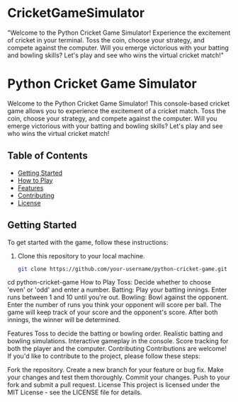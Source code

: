 # CricketGameSimulator
 "Welcome to the Python Cricket Game Simulator! Experience the excitement of cricket in your terminal. Toss the coin, choose your strategy, and compete against the computer. Will you emerge victorious with your batting and bowling skills? Let's play and see who wins the virtual cricket match!"
# Python Cricket Game Simulator

Welcome to the Python Cricket Game Simulator! This console-based cricket game allows you to experience the excitement of a cricket match. Toss the coin, choose your strategy, and compete against the computer. Will you emerge victorious with your batting and bowling skills? Let's play and see who wins the virtual cricket match!

## Table of Contents

- [Getting Started](#getting-started)
- [How to Play](#how-to-play)
- [Features](#features)
- [Contributing](#contributing)
- [License](#license)

## Getting Started

To get started with the game, follow these instructions:

1. Clone this repository to your local machine.
   ```sh
   git clone https://github.com/your-username/python-cricket-game.git
cd python-cricket-game
How to Play
Toss: Decide whether to choose 'even' or 'odd' and enter a number.
Batting: Play your batting innings. Enter runs between 1 and 10 until you're out.
Bowling: Bowl against the opponent. Enter the number of runs you think your opponent will score per ball.
The game will keep track of your score and the opponent's score. After both innings, the winner will be determined.

Features
Toss to decide the batting or bowling order.
Realistic batting and bowling simulations.
Interactive gameplay in the console.
Score tracking for both the player and the computer.
Contributing
Contributions are welcome! If you'd like to contribute to the project, please follow these steps:

Fork the repository.
Create a new branch for your feature or bug fix.
Make your changes and test them thoroughly.
Commit your changes.
Push to your fork and submit a pull request.
License
This project is licensed under the MIT License - see the LICENSE file for details.
